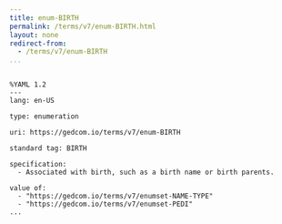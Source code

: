 ```yaml
---
title: enum-BIRTH
permalink: /terms/v7/enum-BIRTH.html
layout: none
redirect-from:
  - /terms/v7/enum-BIRTH
...
```


```

%YAML 1.2
---
lang: en-US

type: enumeration

uri: https://gedcom.io/terms/v7/enum-BIRTH

standard tag: BIRTH

specification:
  - Associated with birth, such as a birth name or birth parents.

value of:
  - "https://gedcom.io/terms/v7/enumset-NAME-TYPE"
  - "https://gedcom.io/terms/v7/enumset-PEDI"
...

```
